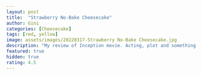 ```yaml
---
layout: post
title:  "Strawberry No-Bake Cheesecake"
author: Gini
categories: [Cheesecake]
tags: [red, yellow]
image: assets/images/20220317-Strawberry No-Bake Cheesecake.jpg
description: "My review of Inception movie. Acting, plot and something else in this short description."
featured: true
hidden: true
rating: 4.5
---
```


